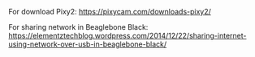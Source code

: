 For download Pixy2:
https://pixycam.com/downloads-pixy2/

For sharing network in Beaglebone Black: 
https://elementztechblog.wordpress.com/2014/12/22/sharing-internet-using-network-over-usb-in-beaglebone-black/

